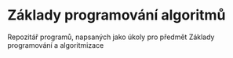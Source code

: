# Základy programování algoritmů
Repozitář programů, napsaných jako úkoly pro předmět Základy programování a algoritmizace

